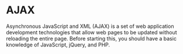 # AJAX
Asynchronous JavaScript and XML (AJAX) is a set of web application development technologies that allow web pages to be updated without reloading the entire page. Before starting this, you should have a basic knowledge of JavaScript, jQuery, and PHP.
